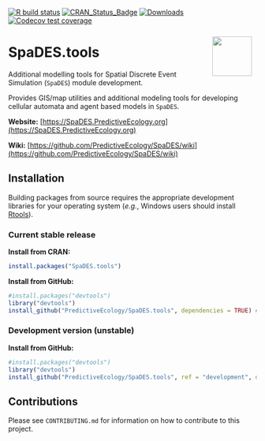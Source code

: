 <!-- badges: start -->
[![R build status](https://github.com/PredictiveEcology/SpaDES.tools/workflows/R-CMD-check/badge.svg)](https://github.com/PredictiveEcology/SpaDES.tools/actions)
[![CRAN_Status_Badge](http://www.r-pkg.org/badges/version/SpaDES.tools)](https://cran.r-project.org/package=SpaDES.tools)
[![Downloads](http://cranlogs.r-pkg.org/badges/grand-total/SpaDES.tools)](https://cran.r-project.org/package=SpaDES.tools)
[![Codecov test coverage](https://codecov.io/gh/PredictiveEcology/SpaDES.tools/branch/master/graph/badge.svg)](https://app.codecov.io/gh/PredictiveEcology/SpaDES.tools?branch=master)
<!-- badges: end -->

<img style="float: right;" width="80" vspace="10" hspace="10" src="https://github.com/PredictiveEcology/SpaDES/raw/master/docs/images/SpaDES.png">

# SpaDES.tools

Additional modelling tools for Spatial Discrete Event Simulation (`SpaDES`) module development.

Provides GIS/map utilities and additional modeling tools for developing cellular automata and agent based models in `SpaDES`.

**Website:** [https://SpaDES.PredictiveEcology.org](https://SpaDES.PredictiveEcology.org)

**Wiki:** [https://github.com/PredictiveEcology/SpaDES/wiki](https://github.com/PredictiveEcology/SpaDES/wiki)

## Installation

Building packages from source requires the appropriate development libraries for your operating system (*e.g.*, Windows users should install [Rtools](https://cran.r-project.org/bin/windows/Rtools/)).

### Current stable release

**Install from CRAN:**

```r
install.packages("SpaDES.tools")
```

**Install from GitHub:**
    
```r
#install.packages("devtools")
library("devtools")
install_github("PredictiveEcology/SpaDES.tools", dependencies = TRUE) # master
```

### Development version (unstable)

**Install from GitHub:**

```r
#install.packages("devtools")
library("devtools")
install_github("PredictiveEcology/SpaDES.tools", ref = "development", dependencies = TRUE)
```

## Contributions

Please see `CONTRIBUTING.md` for information on how to contribute to this project.
